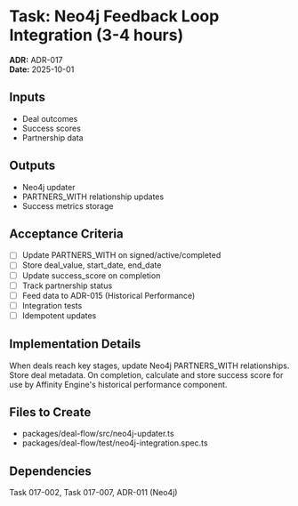 # Task: Neo4j Feedback Loop Integration (3-4 hours)
**ADR:** ADR-017  
**Date:** 2025-10-01

## Inputs
- Deal outcomes
- Success scores
- Partnership data

## Outputs
- Neo4j updater
- PARTNERS_WITH relationship updates
- Success metrics storage

## Acceptance Criteria
- [ ] Update PARTNERS_WITH on signed/active/completed
- [ ] Store deal_value, start_date, end_date
- [ ] Update success_score on completion
- [ ] Track partnership status
- [ ] Feed data to ADR-015 (Historical Performance)
- [ ] Integration tests
- [ ] Idempotent updates

## Implementation Details
When deals reach key stages, update Neo4j PARTNERS_WITH relationships. Store deal metadata. On completion, calculate and store success score for use by Affinity Engine's historical performance component.

## Files to Create
- packages/deal-flow/src/neo4j-updater.ts
- packages/deal-flow/test/neo4j-integration.spec.ts

## Dependencies
Task 017-002, Task 017-007, ADR-011 (Neo4j)